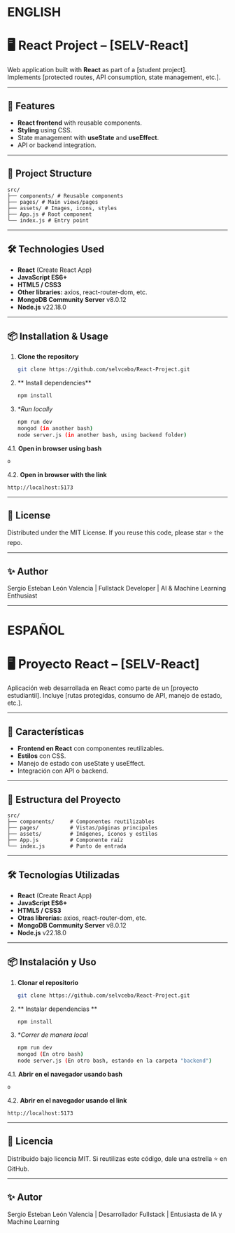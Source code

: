 # ENGLISH

# 🖥️ React Project – [SELV-React]

Web application built with **React** as part of a [student project].  
Implements [protected routes, API consumption, state management, etc.].

---

## 🚀 Features
- **React frontend** with reusable components.
- **Styling** using CSS.
- State management with **useState** and **useEffect**.
- API or backend integration.


---

## 📂 Project Structure
```
src/ 
├── components/ # Reusable components 
├── pages/ # Main views/pages 
├── assets/ # Images, icons, styles 
├── App.js # Root component 
└── index.js # Entry point
```
---

## 🛠️ Technologies Used
- **React** (Create React App)
- **JavaScript ES6+**
- **HTML5 / CSS3**
- **Other libraries:** axios, react-router-dom, etc.
- **MongoDB Community Server** v8.0.12
- **Node.js** v22.18.0

---

## 📦 Installation & Usage
1. **Clone the repository**
   ```bash
   git clone https://github.com/selvcebo/React-Project.git
2. ** Install dependencies**
   ```bash
   npm install
3. **Run locally*
   ```bash
   npm run dev
   mongod (in another bash)
   node server.js (in another bash, using backend folder)
   
   
4.1. **Open in browser using bash**
   ```bash (In the npm run dev bash)
   o
   ```
4.2. **Open in browser with the link**
   ```
   http://localhost:5173
   ```
---

## 📜 License
Distributed under the MIT License. If you reuse this code, please star ⭐ the repo.

---

## ✨ Author
Sergio Esteban León Valencia | Fullstack Developer | AI & Machine Learning Enthusiast 

---

# ESPAÑOL

# 🖥️ Proyecto React – [SELV-React]
Aplicación web desarrollada en React como parte de un [proyecto estudiantil]. Incluye [rutas protegidas, consumo de API, manejo de estado, etc.].

---

## 🚀 Características
- **Frontend en React** con componentes reutilizables.
- **Estilos** con CSS.
- Manejo de estado con useState y useEffect.
- Integración con API o backend.

---

## 📂 Estructura del Proyecto
```
src/
├── components/     # Componentes reutilizables
├── pages/          # Vistas/páginas principales
├── assets/         # Imágenes, íconos y estilos
├── App.js          # Componente raíz
└── index.js        # Punto de entrada
```

---

## 🛠️ Tecnologías Utilizadas
- **React** (Create React App)
- **JavaScript ES6+**
- **HTML5 / CSS3**
- **Otras librerías:** axios, react-router-dom, etc.
- **MongoDB Community Server** v8.0.12
- **Node.js** v22.18.0

---

## 📦 Instalación y Uso
1. **Clonar el repositorio**
   ```bash
   git clone https://github.com/selvcebo/React-Project.git
2. ** Instalar dependencias **
   ```bash
   npm install
3. **Correr de manera local*
   ```bash
   npm run dev
   mongod (En otro bash)
   node server.js (En otro bash, estando en la carpeta "backend")
   
   
4.1. **Abrir en el navegador usando bash**
   ```bash (En el mismo bash del npm run dev)
   o
   ```
4.2. **Abrir en el navegador usando el link**
   ```
   http://localhost:5173
   ```

---

## 📜 Licencia
Distribuido bajo licencia MIT. Si reutilizas este código, dale una estrella ⭐ en GitHub.

---

## ✨ Autor
Sergio Esteban León Valencia | Desarrollador Fullstack | Entusiasta de IA y Machine Learning 

